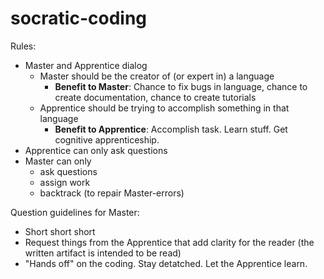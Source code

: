# socratic-coding

Rules:
- Master and Apprentice dialog
  - Master should be the creator of (or expert in) a language
    - **Benefit to Master**: Chance to fix bugs in language, chance to create documentation, chance to create tutorials
  - Apprentice should be trying to accomplish something in that language
    - **Benefit to Apprentice**: Accomplish task.  Learn stuff.  Get cognitive apprenticeship.
- Apprentice can only ask questions
- Master can only 
   - ask questions
   - assign work
   - backtrack (to repair Master-errors)
   
Question guidelines for Master:
  - Short short short
  - Request things from the Apprentice that add clarity for the reader (the written artifact is intended to be read)
  - "Hands off" on the coding.  Stay detatched.  Let the Apprentice learn.
  
   
   


